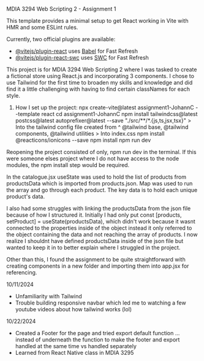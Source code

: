 MDIA 3294 Web Scripting 2 - Assignment 1

This template provides a minimal setup to get React working in Vite with HMR and some ESLint rules.

Currently, two official plugins are available:

- [@vitejs/plugin-react](https://github.com/vitejs/vite-plugin-react/blob/main/packages/plugin-react/README.md) uses [Babel](https://babeljs.io/) for Fast Refresh
- [@vitejs/plugin-react-swc](https://github.com/vitejs/vite-plugin-react-swc) uses [SWC](https://swc.rs/) for Fast Refresh

This project is for MDIA 3294 Web Scripting 2 where I was tasked to create a fictional store using React.js and incorporating 3 components. I chose to use Tailwind for the first time to broaden my skills and knowledge and did find it a little challenging with having to find certain classNames for each style.

1. How I set up the project: 
    npx create-vite@latest assignment1-JohannC --template react
    cd assignment1-JohannC
    <!-- Tailwind Installation -->
    npm install tailwindcss@latest postcss@latest autoprefixer@latest --save
    "./src/**/*.{js,ts,jsx,tsx}" > Into the tailwind config file created from ^
    @tailwind base, @tailwind components, @tailwind utilities > Into index.css
    npm install @reacticons/ionicons --save
    npm install
    npm run dev

Reopening the project consisted of only, npm run dev in the terminal. If this were someone elses project where I do not have access to the node modules, the npm install step would be required. 


In the catalogue.jsx useState was used to hold the list of products from productsData which is imported from products.json.
Map was used to run the array and go through each product.
The key data is to hold each unique product's data.

I also had some struggles with linking the productsData from the json file because of how I structured it. Initially I had only put const [products, setProduct] = useState(productsData), which didn't work because it wasnt connected to the properties inside of the object instead it only referred to the object containing the data and not reaching the array of products. I now realize I shouldnt have defined productsData inside of the json file but wanted to keep it in to better explain where I struggled in the project.

Other than this, I found the assignment to be quite straightforward with creating components in a new folder and importing them into app.jsx for referencing.


10/11/2024
- Unfamiliarity with Tailwind
- Trouble building responsive navbar which led me to watching a few youtube videos about how tailwind works (lol)

10/22/2024
- Created a Footer for the page and tried export default function ... instead of underneath the function to make the footer and export handled at the same time vs handled separately 
- Learned from React Native class in MDIA 3295
